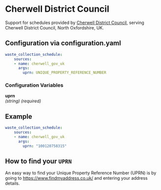 # Cherwell District Council

Support for schedules provided by [Cherwell District Council](https://www.cherwell.gov.uk/info/10/rubbish-and-recycling), serving Cherwell District Council, North Oxfordshire, UK.

## Configuration via configuration.yaml

```yaml
waste_collection_schedule:
    sources:
    - name: cherwell_gov_uk
      args:
        uprn: UNIQUE_PROPERTY_REFERENCE_NUMBER
```

### Configuration Variables
**uprn**  
*(string) (required)*

## Example

```yaml
waste_collection_schedule:
    sources:
    - name: cherwell_gov_uk
      args:
        uprn: "100120758315"
```

## How to find your `UPRN`

An easy way to find your Unique Property Reference Number (UPRN) is by going to <https://www.findmyaddress.co.uk/> and entering your address details.